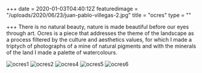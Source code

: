 +++
date = 2020-01-03T04:40:12Z
featuredimage = "/uploads/2020/06/23/juan-pablo-villegas-2.jpg"
title = "ocres"
type = ""

+++
There is no natural beauty, nature is made beautiful before our eyes through art. Ocres is a piece that addresses the theme of the landscape as a process filtered by the culture and aesthetics values, for which I made a triptych of photographs of a mine of natural pigments and with the minerals of the land I made a palette of watercolours.

<img class="<full" src="/uploads/2020/07/01/ocres_1.jpg" alt="ocres1">

<img class="<full" src="/uploads/2020/07/01/ocres_2.jpg" alt="ocres2">

<img class="<full" src="/uploads/2020/07/01/ocres_4.jpg" alt="ocres4">

<img class="<full" src="/uploads/2020/07/01/ocres_5.jpg" alt="ocres5">

<img class="<full" src="/uploads/2020/07/01/ocres_6.jpg" alt="ocres6">